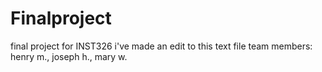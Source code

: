 # Finalproject
final project for INST326
i've made an edit to this text file
team members: henry m., joseph h., mary w.
